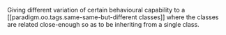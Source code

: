 

Giving different variation of certain behavioural capability to a [[paradigm.oo.tags.same-same-but-different classes]] where the classes are related close-enough so as to be inheriting from a single class.
